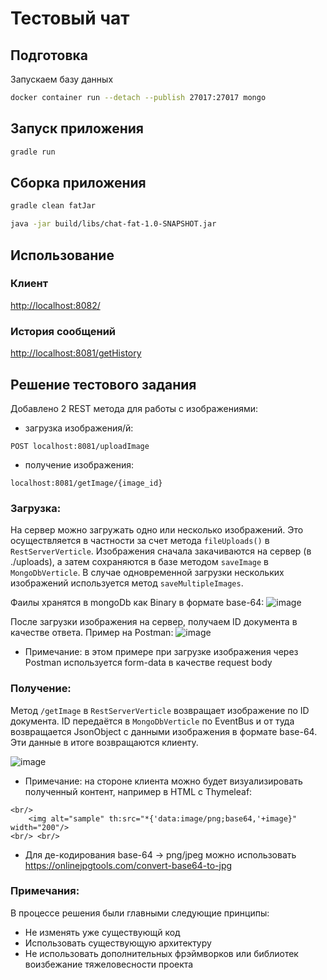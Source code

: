 # Тестовый чат

## Подготовка
Запускаем базу данных
```bash
docker container run --detach --publish 27017:27017 mongo
```

## Запуск приложения
```bash
gradle run
```

## Сборка приложения
```bash
gradle clean fatJar
```
```bash
java -jar build/libs/chat-fat-1.0-SNAPSHOT.jar
```

## Использование
### Клиент
[http://localhost:8082/](http://localhost:8082/)

### История сообщений
[http://localhost:8081/getHistory](http://localhost:8081/getHistory)


## Решение тестового задания
Добавлено 2 REST метода для работы с изображениями:
* загрузка изображения/й:
```
POST localhost:8081/uploadImage
```  
* получение изображения:
```
localhost:8081/getImage/{image_id}
```

### Загрузка:
На сервер можно загружать одно или несколько изображений. Это осуществляется в частности за счет метода `fileUploads()` в `RestServerVerticle`. 
Изображения сначала закачиваются на сервер (в ./uploads), а затем сохраняются в базе методом `saveImage` в `MongoDbVerticle`.
В случае одновременной загрузки нескольких изображений используется метод `saveMultipleImages`.

Фаилы хранятся в mongoDb как Binary в формате base-64:
![image](https://user-images.githubusercontent.com/33380175/64965409-9c993300-d8a5-11e9-95b8-0dc65b934919.png)

После загрузки изображения на сервер, получаем ID документа в качестве ответа.
Пример на Postman:
![image](https://user-images.githubusercontent.com/33380175/64965929-8770d400-d8a6-11e9-9560-7b1cf5ac3e63.png)

* Примечание: в этом примере при загрузке изображения через Postman используется form-data в качестве request body

### Получение:
Метод `/getImage` в `RestServerVerticle` возвращает изображение по ID документа.
ID передаётся в `MongoDbVerticle` по EventBus и от туда возвращается JsonObject с данными изображения в формате base-64.
Эти данные в итоге возвращаются клиенту.

![image](https://user-images.githubusercontent.com/33380175/64967484-43330300-d8a9-11e9-9f34-238ee56c7b88.png)

* Примечание: на стороне клиента можно будет визуализировать полученный контент, например в HTML с Thymeleaf:
```
<br/>
	<img alt="sample" th:src="*{'data:image/png;base64,'+image}" width="200"/>
<br/> <br/>
```
* Для де-кодирования base-64 -> png/jpeg можно использовать https://onlinejpgtools.com/convert-base64-to-jpg

### Примечания:
В процессе решения были главными следующие принципы: 
* Не изменять уже существующй код
* Использовать существующую архитектуру
* Не использовать дополнительных фрэймворков или библиотек воизбежание тяжеловесности проекта
